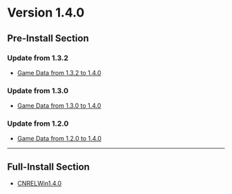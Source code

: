 # Version 1.4.0

## Pre-Install Section

### Update from 1.3.2

- [Game Data from 1.3.2 to 1.4.0](https://autopatchcn.yuanshen.com/client_app/update/hk4e_cn/18/1.3.2_1.4.0_diff_8rY3a0Hs.zip)

### Update from 1.3.0

- [Game Data from 1.3.0 to 1.4.0](https://autopatchcn.yuanshen.com/client_app/update/hk4e_cn/18/1.3.0_1.4.0_diff_ir2NV1xs.zip)

### Update from 1.2.0

- [Game Data from 1.2.0 to 1.4.0](https://autopatchcn.yuanshen.com/client_app/update/hk4e_cn/18/1.2.0_1.4.0_diff_s6wkdiZF.zip)

----

## Full-Install Section

- [CNRELWin1.4.0](https://autopatchcn.yuanshen.com/client_app/pc_mihoyo/20210317_67c8f1002bb26672/YuanShen_1.4.0.zip)
